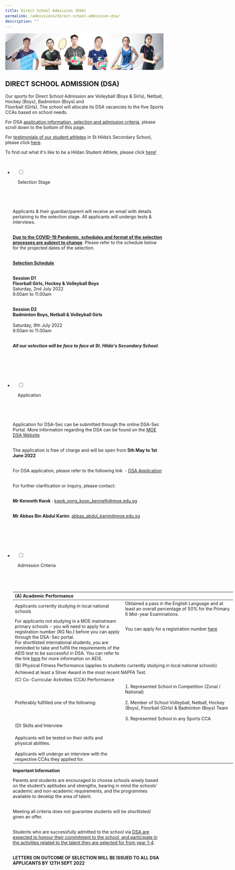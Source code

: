 ```yaml
---
title: Direct School Admission (DSA)
permalink: /admissions/direct-school-admission-dsa/
description: ""
---
```

![](/images/Admissions/DSA%20Banner.jpg)

DIRECT SCHOOL ADMISSION (DSA)
-----------------------------

Our sports for Direct School Admission are Volleyball (Boys & Girls), Netball, Hockey (Boys), Badminton (Boys) and  
Floorball (Girls). The school will allocate its DSA vacancies to the five Sports CCAs based on school needs.

For DSA <u>application information, selection and admission criteria</u>, please scroll down to the bottom of this page.

For <u>testimonials of our student athletes</u> in St Hilda’s Secondary School, please click [here](/files/DSA%20Message%20%20Testimonial%20Brochure.pdf). 

To find out what it's like to be a Hildan Student Athlete, please click [here!](https://sites.google.com/moe.edu.sg/hildanstudentathlete/home)




<ul class="jekyllcodex_accordion">

  <li>

    <input type="checkbox" id="accordion1">

    <label for="accordion1">Selection Stage</label>

    <div>

      <p>Applicants & their guardian/parent will receive an email with details pertaining to the selection stage. All applicants will undergo tests & interviews. <br><br>

<b><u>Due to the COVID-19 Pandemic, schedules and format of the selection processes are subject to change</u></b>. Please refer to the schedule below for the projected dates of the selection. <br><br>

<b><u>Selection Schedule</u></b> <br><br>

<b>Session D1</b>  <br>
<b>Floorball Girls, Hockey & Volleyball Boys</b> <br>
Saturday, 2nd July 2022  <br>
9.00am to 11.00am <br> <br>

  

<b>Session D2</b>  <br>
<b>Badminton Boys, Netball & Volleyball Girls</b> <br>  
Saturday, 9th July 2022  <br>
9.00am to 11.00am<br> <br>

  

<b><i>All our selection will be face to face at St. Hilda's Secondary School.</i></b>				
			
</p>

    </div>

</li>  

  <li>

    <input type="checkbox" id="accordion2">

    <label for="accordion2">Application</label>

    <div>

      <p>Application for DSA-Sec can be submitted through the online DSA-Sec Portal. More information regarding the DSA can be found on the <a href="https://www.moe.gov.sg/secondary/dsa">MOE DSA Website</a> <br> <br>

  

The application is free of charge and will be open from <b>5th May to 1st June 2022</b> <br> <br>

  

For DSA application, please refer to the following link  -
<a href="https://www.moe.gov.sg/secondary/dsa/application">DSA Application</a>				<br><br>

For further clarification or inquiry, please contact: <br><br>

<b>Mr Kenneth Kwok</b> : <a href="mailto:kwok_yong_koon_kenneth@moe.edu.sg">kwok_yong_koon_kenneth@moe.edu.sg</a> <br> <br>

<b>Mr Abbas Bin Abdul Karim</b>: <a href="mailto:abbas_abdul_karim@moe.edu.sg">abbas_abdul_karim@moe.edu.sg</a></p>

    </div>

  </li>

  <li>

    <input type="checkbox" id="accordion3">

    <label for="accordion3">Admission Criteria</label>

    <div>

      <p>

<table style="undefined;table-layout: fixed; width: 702px">
<colgroup>
<col style="width: 351px">
<col style="width: 351px">
</colgroup>
<thead>
  <tr>
    <th colspan="2">(A) Academic Performance</th>
  </tr>
</thead>
<tbody>
  <tr>
    <td>Applicants currently studying in local national schools</td>
    <td>Obtained a pass in the English Language and at least an overall percentage of 50% for the Primary 6 Mid-year Examinations.</td>
  </tr>
  <tr>
    <td>For applicants not studying in a MOE mainstream primary schools - you will need to apply for a registration number (RG No.) before you can apply through the DSA-Sec portal.<br>For shortlisted international students, you are reminded to take and fulfill the requirements of the AEIS test to be successful in DSA. You can refer to the link <a href="https://www.moe.gov.sg/international-students/aeis">here</a> for more information on AEIS.</td>
    <td>You can apply for a registration number <a href="https://www.moe.gov.sg/secondary/dsa/application?pt=Non-mainstream%20school">here</a><br><br><br><br><br></td>
  </tr>
  <tr>
    <td colspan="2">(B) Physical Fitness Performance (applies to students currently studying in local national schools)</td>
  </tr>
  <tr>
    <td colspan="2">Achieved at least a Silver Award in the most recent NAPFA Test.<br></td>
  </tr>
  <tr>
    <td colspan="2">(C) Co-Curricular Activities (CCA) Performance</td>
  </tr>
  <tr>
    <td>Preferably fulfilled one of the following:</td>
    <td>1. Represented School in Competition (Zonal / National) <br><br>2. Member of School Volleyball, Netball, Hockey (Boys), Floorball (Girls) &amp; Badminton (Boys) Team<br><br>3. Represented School in any Sports CCA</td>
  </tr>
  <tr>
    <td colspan="2">(D) Skills and Interview</td>
  </tr>
  <tr>
    <td><br>Applicants will be tested on their skills and physical abilities.<br><br>Applicants will undergo an interview with the respective CCAs they applied for.<br></td>
    <td></td>
  </tr>
</tbody>
</table>
			
<b>Important Information</b>  
  
Parents and students are encouraged to choose schools wisely based on the student’s aptitudes and strengths, bearing in mind the schools’ academic and non-academic requirements, and the programmes available to develop the area of talent.   <br><br>
  
Meeting all criteria does not guarantee students will be shortlisted/ given an offer.  <br><br>
  
Students who are successfully admitted to the school via <u>DSA are expected to honour their commitment to the school, and participate in the activities related to the talent they are selected for from year 1-4</u>. <br>  <br>
			
<b>LETTERS ON OUTCOME OF SELECTION WILL BE ISSUED TO ALL DSA APPLICANTS BY 12TH SEPT 2022</b>			

      </p>

    </div>

  </li>

</ul>